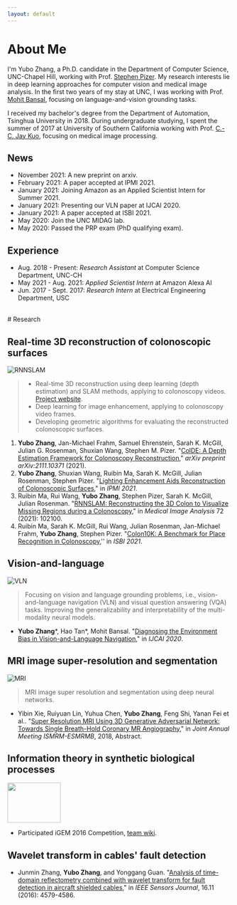 ```yaml
---
layout: default
---
```


# About Me

I'm Yubo Zhang, a Ph.D. candidate in the Department of Computer Science, UNC-Chapel Hill, working with Prof. [Stephen Pizer](https://cs.unc.edu/people/stephen-m-pizer/). My research interests lie in deep learning approaches for computer vision and medical image analysis. In the first two years of my stay at UNC, I was working with Prof. [Mohit Bansal](http://www.cs.unc.edu/~mbansal/), focusing on language-and-vision grounding tasks.

I received my bachelor's degree from the Department of Automation, Tsinghua University in 2018. During undergraduate studying, I spent the summer of 2017 at University of Southern California working with Prof. [C.-C. Jay Kuo](https://viterbi.usc.edu/directory/faculty/Kuo/Chung-Chieh), focusing on medical image processing.

## News

* November 2021: A new preprint on arxiv.
* February 2021: A paper accepted at IPMI 2021.
* January 2021: Joining Amazon as an Applied Scientist Intern for Summer 2021.
* January 2021: Presenting our VLN paper at IJCAI 2020.
* January 2021: A paper accepted at ISBI 2021.
* May 2020: Join the UNC MIDAG lab.
* May 2020: Passed the PRP exam (PhD qualifying exam).

## Experience

* Aug. 2018 - Present: _Research Assistant_ at Computer Science Department, UNC-CH
* May 2021 - Aug. 2021: _Applied Scientist Intern_ at Amazon Alexa AI
* Jun. 2017 - Sept. 2017: _Research Intern_ at Electrical Engineering Department, USC

<br>
# Research

## Real-time 3D reconstruction of colonoscopic surfaces

![RNNSLAM](/assets/img/20.gif)

> - Real-time 3D reconstruction using deep learning (depth estimation) and SLAM methods, applying to colonoscopy videos. [Project website](http://endoscopography.web.unc.edu/).
> - Deep learning for image enhancement, applying to colonoscopy video frames.
> - Developing geometric algorithms for evaluating the reconstructed colonoscopic surfaces.

1. **Yubo Zhang**, Jan-Michael Frahm, Samuel Ehrenstein, Sarah K. McGill, Julian G. Rosenman, Shuxian Wang,
Stephen M. Pizer. "[ColDE: A Depth Estimation Framework for Colonoscopy Reconstruction](https://arxiv.org/abs/2111.10371)," _arXiv preprint arXiv:2111.10371_ (2021).
1. **Yubo Zhang**, Shuxian Wang, Ruibin Ma, Sarah K. McGill, Julian Rosenman, Stephen Pizer. "[Lighting Enhancement Aids Reconstruction of Colonoscopic Surfaces](https://arxiv.org/abs/2103.10310)," in _IPMI 2021_.
1. Ruibin Ma, Rui Wang, **Yubo Zhang**, Stephen Pizer, Sarah K. McGill, Julian Rosenman. "[RNNSLAM: Reconstructing the 3D Colon to Visualize Missing Regions during a Colonoscopy](https://www.sciencedirect.com/science/article/pii/S1361841521001468)," in _Medical Image Analysis_ 72 (2021): 102100.
1. Ruibin Ma, Sarah K. McGill, Rui Wang, Julian Rosenman, Jan-Michael Frahm, **Yubo Zhang**, Stephen Pizer. "[Colon10K: A Benchmark for Place Recognition in Colonoscopy](https://ieeexplore.ieee.org/abstract/document/9433780),'' in _ISBI 2021_.

## Vision-and-language

![VLN](/assets/img/VLN.jpg)

> Focusing on vision and language grounding problems, i.e., vision-and-language navigation (VLN) and visual question answering (VQA) tasks. Improving the generalizability and interpretability of the multi-modality neural models. 

* **Yubo Zhang**\*, Hao Tan\*, Mohit Bansal. "[Diagnosing the Environment Bias in Vision-and-Language Navigation](https://arxiv.org/abs/2005.03086)," in _IJCAI 2020_.


## MRI image super-resolution and segmentation

![MRI](/assets/img/mri.jpg)

> MRI image super resolution and segmentation using deep neural networks.

* Yibin Xie, Ruiyuan Lin, Yuhua Chen, **Yubo Zhang**, Feng Shi, Yanan Fei et al.. "[Super Resolution MRI Using 3D Generative Adversarial Network: Towards Single Breath-Hold Coronary MR Angiography](http://archive.ismrm.org/2018/1050.html)," in _Joint Annual Meeting ISMRM-ESMRMB_, 2018, Abstract.

## Information theory in synthetic biological processes

<img width="120" height="90" src="/assets/img/igem.png"/>

* Participated iGEM 2016 Competition, [team wiki](http://2016.igem.org/Team:Tsinghua-A).

## Wavelet transform in cables' fault detection

* Junmin Zhang, **Yubo Zhang**, and Yonggang Guan. "[Analysis of time-domain reflectometry combined with wavelet transform for fault detection in aircraft shielded cables](https://ieeexplore.ieee.org/document/7442073)," in _IEEE Sensors Journal_, 16.11 (2016): 4579-4586.
